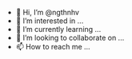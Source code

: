 - 👋 Hi, I’m @ngthnhv
- 👀 I’m interested in ...
- 🌱 I’m currently learning ...
- 💞️ I’m looking to collaborate on ...
- 📫 How to reach me ...

<!---
ngthnhv/ngthnhv is a ✨ special ✨ repository because its `README.md` (this file) appears on your GitHub profile.
You can click the Preview link to take a look at your changes.
--->
